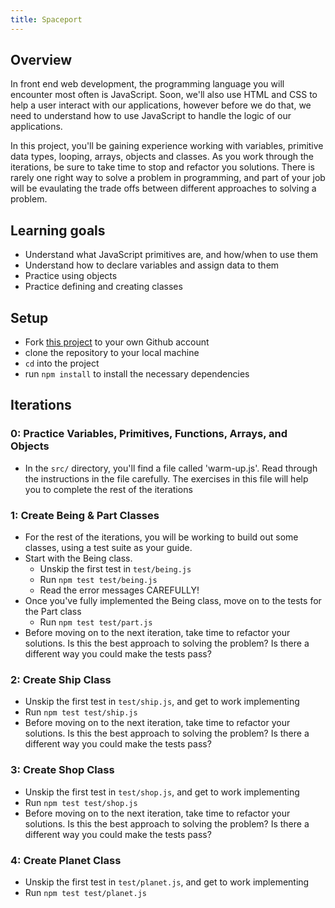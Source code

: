 ```yaml
---
title: Spaceport
---
```


## Overview

In front end web development, the programming language you will encounter most
often is JavaScript. Soon, we'll also use HTML and CSS to help a user interact
with our applications, however before we do that, we need to understand how to
use JavaScript to handle the logic of our applications.

In this project, you'll be gaining experience working with variables, primitive
data types, looping, arrays, objects and classes. As you work through the
iterations, be sure to take time to stop and refactor you solutions. There is
rarely one right way to solve a problem in programming, and part of your job
will be evaulating the trade offs between different approaches to solving a
problem.

## Learning goals

  - Understand what JavaScript primitives are, and how/when to use them
  - Understand how to declare variables and assign data to them
  - Practice using objects
  - Practice defining and creating classes

## Setup

  - Fork [this project](https://github.com/turingschool/spaceport) to your own Github account
  - clone the repository to your local machine
  - `cd` into the project
  - run `npm install` to install the necessary dependencies

## Iterations

### 0: Practice Variables, Primitives, Functions, Arrays, and Objects
  - In the `src/` directory, you'll find a file called 'warm-up.js'. Read
    through the instructions in the file carefully. The exercises in this file
    will help you to complete the rest of the iterations  

### 1: Create Being & Part Classes
  - For the rest of the iterations, you will be working to build out some
    classes, using a test suite as your guide.  
  - Start with the Being class.  
    - Unskip the first test in `test/being.js`  
    - Run `npm test test/being.js`  
    - Read the error messages CAREFULLY!  
  - Once you've fully implemented the Being class, move on to the tests for the
    Part class    
    - Run `npm test test/part.js`  
  - Before moving on to the next iteration, take time to refactor your
    solutions. Is this the best approach to solving the problem? Is there a
    different way you could make the tests pass?  

### 2: Create Ship Class
  - Unskip the first test in `test/ship.js`, and get to work implementing  
  - Run `npm test test/ship.js`  
  - Before moving on to the next iteration, take time to refactor your
    solutions. Is this the best approach to solving the problem? Is there a
    different way you could make the tests pass?  

### 3: Create Shop Class
  - Unskip the first test in `test/shop.js`, and get to work implementing  
  - Run `npm test test/shop.js`  
  - Before moving on to the next iteration, take time to refactor your
    solutions. Is this the best approach to solving the problem? Is there a
    different way you could make the tests pass?  

### 4: Create Planet Class
  - Unskip the first test in `test/planet.js`, and get to work implementing  
  - Run `npm test test/planet.js`  

